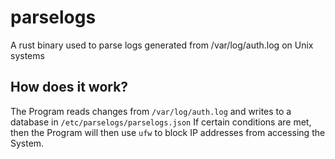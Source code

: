 # parselogs
A rust binary used to parse logs generated from /var/log/auth.log on Unix systems

## How does it work?
The Program reads changes from `/var/log/auth.log` and writes to a database in `/etc/parselogs/parselogs.json`
If certain conditions are met, then the Program will then use `ufw` to block IP addresses from accessing the System.

